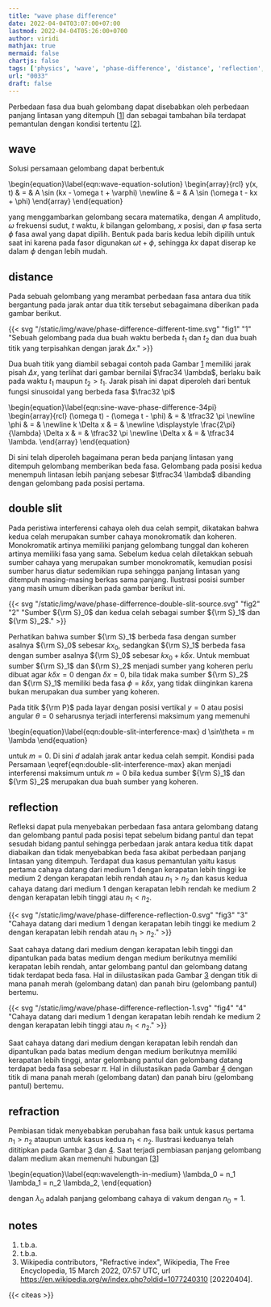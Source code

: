 ```yaml
---
title: "wave phase difference"
date: 2022-04-04T03:07:00+07:00
lastmod: 2022-04-04T05:26:00+0700
author: viridi
mathjax: true
mermaid: false
chartjs: false
tags: ['physics', 'wave', 'phase-difference', 'distance', 'reflection', 'draft']
url: "0033"
draft: false
---
```

Perbedaan fasa dua buah gelombang dapat disebabkan oleh perbedaan panjang lintasan yang ditempuh [[1](#r01)] dan sebagai tambahan bila terdapat pemantulan dengan kondisi tertentu [[2](#r02)].


## wave
Solusi persamaan gelombang dapat berbentuk

\begin{equation}\label{eqn:wave-equation-solution}
\begin{array}{rcl}
y(x, t) & = & A \sin (kx - \omega t + \varphi) \newline
& = & A \sin (\omega t - kx + \phi)
\end{array}
\end{equation}

yang menggambarkan gelombang secara matematika, dengan $A$ amplitudo, $\omega$ frekuensi sudut, $t$ waktu, $k$ bilangan gelombang, $x$ posisi, dan $\varphi$ fasa serta $\phi$ fasa awal yang dapat dipilih. Bentuk pada baris kedua lebih dipilih untuk saat ini karena pada fasor digunakan $\omega t + \phi$, sehingga $kx$ dapat diserap ke dalam $\phi$ dengan lebih mudah.


## distance
Pada sebuah gelombang yang merambat perbedaan fasa antara dua titik bergantung pada jarak antar dua titik tersebut sebagaimana diberikan pada gambar berikut.

{{< svg "/static/img/wave/phase-difference-different-time.svg" "fig1" "1" "Sebuah gelombang pada dua buah waktu berbeda $t_1$ dan $t_2$ dan dua buah titik yang terpisahkan dengan jarak $\Delta x$." >}}

Dua buah titik yang diambil sebagai contoh pada Gambar [1](#fig1) memiliki jarak pisah $\Delta x$, yang terlihat dari gambar bernilai $\frac34 \lambda$, berlaku baik pada waktu $t_1$ maupun $t_2 > t_1$. Jarak pisah ini dapat diperoleh dari bentuk fungsi sinusoidal yang berbeda fasa $\frac32 \pi$

\begin{equation}\label{eqn:sine-wave-phase-difference-34pi}
\begin{array}{rcl}
(\omega t) - (\omega t - \phi)  & = & \tfrac32 \pi \newline
\phi & = & \newline
k \Delta x &  = & \newline
\displaystyle \frac{2\pi}{\lambda} \Delta x & = & \tfrac32 \pi \newline
\Delta x & = & \tfrac34 \lambda.
\end{array}
\end{equation}

Di sini telah diperoleh bagaimana peran beda panjang lintasan yang ditempuh gelombang memberikan beda fasa. Gelombang pada posisi kedua menempuh lintasan lebih panjang sebesar $\tfrac34 \lambda$ dibanding dengan gelombang pada posisi pertama.


## double slit
Pada peristiwa interferensi cahaya oleh dua celah sempit, dikatakan bahwa kedua celah merupakan sumber cahaya monokromatik dan koheren. Monokromatik artinya memiliki panjang gelombang tunggal dan koheren artinya memiliki fasa yang sama. Sebelum kedua celah diletakkan sebuah sumber cahaya yang merupakan sumber monokromatik, kemudian posisi sumber harus diatur sedemikian rupa sehingga panjang lintasan yang ditempuh masing-masing berkas sama panjang. Ilustrasi posisi sumber yang masih umum diberikan pada gambar berikut ini.

{{< svg "/static/img/wave/phase-differrence-double-slit-source.svg" "fig2" "2" "Sumber ${\rm S}_0$ dan kedua celah sebagai sumber ${\rm S}_1$ dan ${\rm S}_2$." >}}

Perhatikan bahwa sumber ${\rm S}_1$ berbeda fasa dengan sumber asalnya ${\rm S}_0$ sebesar $k x_0$, sedangkan ${\rm S}_1$ berbeda fasa dengan sumber asalnya ${\rm S}_0$ sebesar $k x_0 + k \delta x$. Untuk membuat sumber ${\rm S}_1$ dan ${\rm S}_2$ menjadi sumber yang koheren perlu dibuat agar $k \delta x = 0$ dengan $\delta x = 0$, bila tidak maka sumber ${\rm S}_2$ dan ${\rm S}_1$ memiliki beda fasa $\phi = k \delta x$, yang tidak diinginkan karena bukan merupakan dua sumber yang koheren.

Pada titik ${\rm P}$ pada layar dengan posisi vertikal $y = 0$ atau posisi angular $\theta = 0$ seharusnya terjadi interferensi maksimum yang memenuhi

\begin{equation}\label{eqn:double-slit-interference-max}
d \sin\theta = m \lambda
\end{equation}

untuk $m = 0$. Di sini $d$ adalah jarak antar kedua celah sempit. Kondisi pada Persamaan \eqref{eqn:double-slit-interference-max} akan menjadi interferensi maksimum untuk $m = 0$ bila kedua sumber ${\rm S}_1$ dan ${\rm S}_2$ merupakan dua buah sumber yang koheren.


## reflection
Refleksi dapat pula menyebakan perbedaan fasa antara gelombang datang dan gelombang pantul pada posisi tepat sebelum bidang pantul dan tepat sesudah bidang pantul sehingga perbedaan jarak antara kedua titik dapat diabaikan dan tidak menyebabkan beda fasa akibat perbedaan panjang lintasan yang ditempuh. Terdapat dua kasus pemantulan yaitu kasus pertama cahaya datang dari medium $1$ dengan kerapatan lebih tinggi ke medium $2$ dengan kerapatan lebih rendah atau $n_1 > n_2$ dan kasus kedua cahaya datang dari medium $1$ dengan kerapatan lebih rendah ke medium $2$ dengan kerapatan lebih tinggi atau $n_1 < n_2$.

{{< svg "/static/img/wave/phase-difference-reflection-0.svg" "fig3" "3" "Cahaya datang dari medium $1$ dengan kerapatan lebih tinggi ke medium $2$ dengan kerapatan lebih rendah atau $n_1 > n_2$." >}}

Saat cahaya datang dari medium dengan kerapatan lebih tinggi dan dipantulkan pada batas medium dengan medium berikutnya memiliki kerapatan lebih rendah, antar gelombang pantul dan gelombang datang tidak terdapat beda fasa. Hal in diilustasikan pada Gambar [3](#fig3) dengan titik di mana panah merah (gelombang datan) dan panah biru (gelombang pantul) bertemu.

{{< svg "/static/img/wave/phase-difference-reflection-1.svg" "fig4" "4" "Cahaya datang dari medium $1$ dengan kerapatan lebih rendah ke medium $2$ dengan kerapatan lebih tinggi atau $n_1 < n_2$." >}}

Saat cahaya datang dari medium dengan kerapatan lebih rendah dan dipantulkan pada batas medium dengan medium berikutnya memiliki kerapatan lebih tinggi, antar gelombang pantul dan gelombang datang terdapat beda fasa sebesar $\pi$. Hal in diilustasikan pada Gambar [4](#fig4) dengan titik di mana panah merah (gelombang datan) dan panah biru (gelombang pantul) bertemu.


## refraction
Pembiasan tidak menyebabkan perubahan fasa baik untuk kasus pertama $n_1 > n_2$ ataupun untuk kasus kedua $n_1 < n_2$. Ilustrasi keduanya telah dititipkan pada Gambar [3](#fig3) dan [4](#fig4). Saat terjadi pembiasan panjang gelombang dalam medium akan memenuhi hubungan [[3](#r03)]

\begin{equation}\label{eqn:wavelength-in-medium}
\lambda_0 = n_1 \lambda_1 =  n_2 \lambda_2,
\end{equation}

dengan $\lambda_0$ adalah panjang gelombang cahaya di vakum dengan $n_0 = 1$.



## notes
1. <a name='r01'></a> t.b.a.
2. <a name='r02'></a> t.b.a.
3. <a name='r03'></a>Wikipedia contributors, "Refractive index", Wikipedia, The Free Encyclopedia, 15 March 2022, 07:57 UTC, url <https://en.wikipedia.org/w/index.php?oldid=1077240310> [20220404].

{{< citeas >}}
